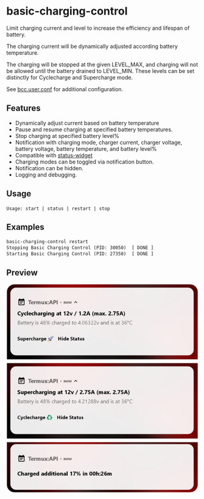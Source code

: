 # basic-charging-control
Limit charging current and level to increase the efficiency and lifespan of battery.

The charging current will be dynamically adjusted according battery temperature. 

The charging will be stopped at the given LEVEL_MAX, and charging will not be allowed until the battery drained to LEVEL_MIN.
These levels can be set distinctly for Cyclecharge and Supercharge mode.

See [bcc.user.conf](https://github.com/seffparker/android-scripts/blob/master/sdcard/lab/android/etc/bcc.user.conf) for additional configuration.

## Features
- Dynamically adjust current based on battery temperature
- Pause and resume charging at specified battery temperatures.
- Stop charging at specified battery level%
- Notification with charging mode, charger current, charger voltage, battery voltage, battery temperature, and battery level%
- Compatible with [status-widget](https://github.com/seffparker/android-scripts/blob/master/doc/status-widget.md)
- Charging modes can be toggled via notification button.
- Notification can be hidden.
- Logging and debugging.

## Usage
```
Usage: start | status | restart | stop
```

## Examples
```
basic-charging-control restart
Stopping Basic Charging Control (PID: 30050)  [ DONE ]
Starting Basic Charging Control (PID: 27350)  [ DONE ]
```

## Preview
![basic-charging-control](/doc/images/basic-charging-control.png)
